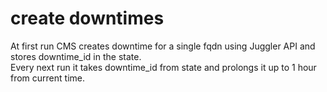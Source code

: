 # create downtimes

At first run CMS creates downtime for a single fqdn using Juggler API and stores downtime_id in the state.\
Every next run it takes downtime_id from state and prolongs it up to 1 hour from current time.
